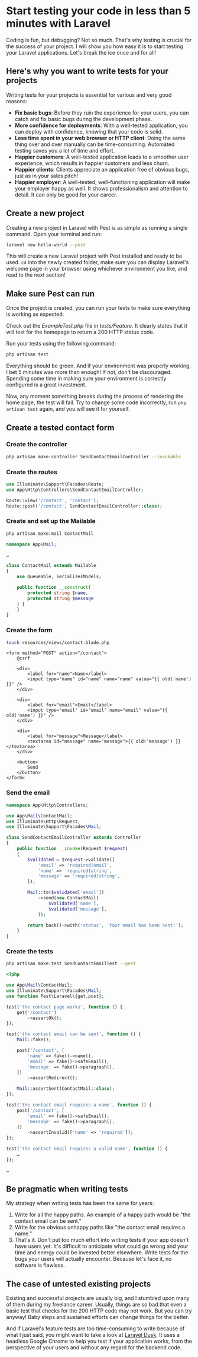# Start testing your code in less than 5 minutes with Laravel

Coding is fun, but debugging? Not so much. That's why testing is crucial for the success of your project. I will show you how easy it is to start testing your Laravel applications. Let's break the ice once and for all!

## Here's why you want to write tests for your projects

Writing tests for your projects is essential for various and very good reasons:

- **Fix basic bugs**: Before they ruin the experience for your users, you can catch and fix basic bugs during the development phase.
- **More confidence for deployments**: With a well-tested application, you can deploy with confidence, knowing that your code is solid.
- **Less time spent in your web browser or HTTP client**: Doing the same thing over and over manually can be time-consuming. Automated testing saves you a lot of time and effort.
- **Happier customers**: A well-tested application leads to a smoother user experience, which results in happier customers and less churn.
- **Happier clients**: Clients appreciate an application free of obvious bugs, just as in your sales pitch!
- **Happier employer**: A well-tested, well-functioning application will make your employer happy as well. It shows professionalism and attention to detail. It can only be good for your career.

## Create a new project

Creating a new project in Laravel with Pest is as simple as running a single command. Open your terminal and run:

```bash
laravel new hello-world --pest
```

This will create a new Laravel project with Pest installed and ready to be used. `cd` into the newly created folder, make sure you can display Laravel's welcome page in your browser using whichever environment you like, and read to the next section!

## Make sure Pest can run

Once the project is created, you can run your tests to make sure everything is working as expected.

Check out the _ExampleTest.php_ file in _tests/Feature_. It clearly states that it will test for the homepage to return a 200 HTTP status code.

Run your tests using the following command:

```bash
php artisan test
```

Everything should be green. And if your environment was properly working, I bet 5 minutes was more than enough! If not, don't be discouraged. Spending some time in making sure your environment is correctly configured is a great investment.

Now, any moment something breaks during the process of rendering the home page, the test will fail. Try to change some code incorrectly, run `php artisan test` again, and you will see it for yourself.

## Create a tested contact form

### Create the controller

```bash
php artisan make:controller SendContactEmailController --invokable
```

### Create the routes

```php
use Illuminate\Support\Facades\Route;
use App\Http\Controllers\SendContactEmailController;

Route::view('/contact', 'contact');
Route::post('/contact', SendContactEmailController::class);
```

### Create and set up the Mailable

```bash
php artisan make:mail ContactMail
```

```php
namespace App\Mail;

…

class ContactMail extends Mailable
{
    use Queueable, SerializesModels;

    public function __construct(
        protected string $name,
        protected string $message
    ) {
    }
}
```

### Create the form

```bash
touch resources/views/contact.blade.php
```

```blade
<form method="POST" action="/contact">
    @csrf

    <div>
        <label for="name">Name</label>
        <input type="name" id="name" name="name" value="{{ old('name') }}" />
    </div>

    <div>
        <label for="email">Email</label>
        <input type="email" id="email" name="email" value="{{ old('name') }}" />
    </div>

    <div>
        <label for="message">Message</label>
        <textarea id="message" name="message">{{ old('message') }}</textarea>
    </div>

    <button>
        Send
    </button>
</form>
```

### Send the email

```php
namespace App\Http\Controllers;

use App\Mail\ContactMail;
use Illuminate\Http\Request;
use Illuminate\Support\Facades\Mail;

class SendContactEmailController extends Controller
{
    public function __invoke(Request $request)
    {
        $validated = $request->validate([
            'email' => 'required|email',
            'name' => 'required|string',
            'message' => 'required|string',
        ]);

        Mail::to($validated['email'])
            ->send(new ContactMail(
                $validated['name'],
                $validated['message'],
            ));

        return back()->with('status', 'Your email has been sent!');
    }
}
```

### Create the tests

```bash
php artisan make:test SendContactEmailTest --pest
```

```php
<?php

use App\Mail\ContactMail;
use Illuminate\Support\Facades\Mail;
use function Pest\Laravel\{get,post};

test('the contact page works', function () {
    get('/contact')
        ->assertOk();
});

test('the contact email can be sent', function () {
    Mail::fake();

    post('/contact', [
        'name' => fake()->name(),
        'email' => fake()->safeEmail(),
        'message' => fake()->paragraph(),
    ])
        ->assertRedirect();

    Mail::assertSent(ContactMail::class);
});

test('the contact email requires a name', function () {
    post('/contact', [
        'email' => fake()->safeEmail(),
        'message' => fake()->paragraph(),
    ])
        ->assertInvalid(['name' => 'required']);
});

test('the contact email requires a valid name', function () {
    …
});

…
```

## Be pragmatic when writing tests

My strategy when writing tests has been the same for years:
1. Write for all the happy paths. An example of a happy path would be "the contact email can be sent."
2. Write for the obvious unhappy paths like "the contact email requires a name."
3. That's it. Don't put too much effort into writing tests if your app doesn't have users yet. It's difficult to anticipate what could go wrong and your time and energy could be invested better elsewhere. Write tests for the bugs your users will actually encounter. Because let's face it, no software is flawless.

## The case of untested existing projects

Existing and successful projects are usually big, and I stumbled upon many of them during my freelance career. Usually, things are so bad that even a basic test that checks for the 200 HTTP code may not work. But you can try anyway! Baby steps and sustained efforts can change things for the better.

And if Laravel's feature tests are too time-consuming to write because of what I just said, you might want to take a look at [Laravel Dusk](https://laravel.com/docs/dusk). It uses a headless Google Chrome to help you test if your application works, from the perspective of your users and without any regard for the backend code.
